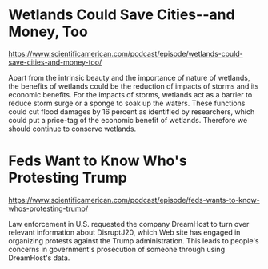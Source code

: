 # Wetlands Could Save Cities--and Money, Too
https://www.scientificamerican.com/podcast/episode/wetlands-could-save-cities-and-money-too/

Apart from the intrinsic beauty and the importance of nature of wetlands, the benefits of wetlands could be the reduction of impacts of storms and its economic benefits. For the impacts of storms, wetlands act as a barrier to reduce storm surge or a sponge to soak up the waters. These functions could cut flood damages by 16 percent as identified by researchers, which could put a price-tag of the economic benefit of wetlands. Therefore we should continue to conserve wetlands. 

# Feds Want to Know Who's Protesting Trump
https://www.scientificamerican.com/podcast/episode/feds-wants-to-know-whos-protesting-trump/

Law enforcement in U.S. requested the company DreamHost to turn over relevant information about DisruptJ20, which Web site has engaged in organizing protests against the Trump administration. This leads to people's concerns in government's prosecution of someone through using DreamHost's data. 

